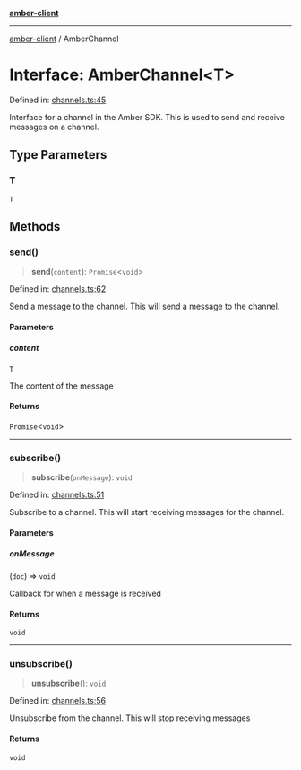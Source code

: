 [**amber-client**](../README.md)

***

[amber-client](../globals.md) / AmberChannel

# Interface: AmberChannel\<T\>

Defined in: [channels.ts:45](https://github.com/amberbase/amberbase/blob/6464296e6e41acf9a6a91921198b6834f589ce99/src/client/src/channels.ts#L45)

Interface for a channel in the Amber SDK. This is used to send and receive messages on a channel.

## Type Parameters

### T

`T`

## Methods

### send()

> **send**(`content`): `Promise`\<`void`\>

Defined in: [channels.ts:62](https://github.com/amberbase/amberbase/blob/6464296e6e41acf9a6a91921198b6834f589ce99/src/client/src/channels.ts#L62)

Send a message to the channel. This will send a message to the channel.

#### Parameters

##### content

`T`

The content of the message

#### Returns

`Promise`\<`void`\>

***

### subscribe()

> **subscribe**(`onMessage`): `void`

Defined in: [channels.ts:51](https://github.com/amberbase/amberbase/blob/6464296e6e41acf9a6a91921198b6834f589ce99/src/client/src/channels.ts#L51)

Subscribe to a channel. This will start receiving messages for the channel.

#### Parameters

##### onMessage

(`doc`) => `void`

Callback for when a message is received

#### Returns

`void`

***

### unsubscribe()

> **unsubscribe**(): `void`

Defined in: [channels.ts:56](https://github.com/amberbase/amberbase/blob/6464296e6e41acf9a6a91921198b6834f589ce99/src/client/src/channels.ts#L56)

Unsubscribe from the channel. This will stop receiving messages

#### Returns

`void`
